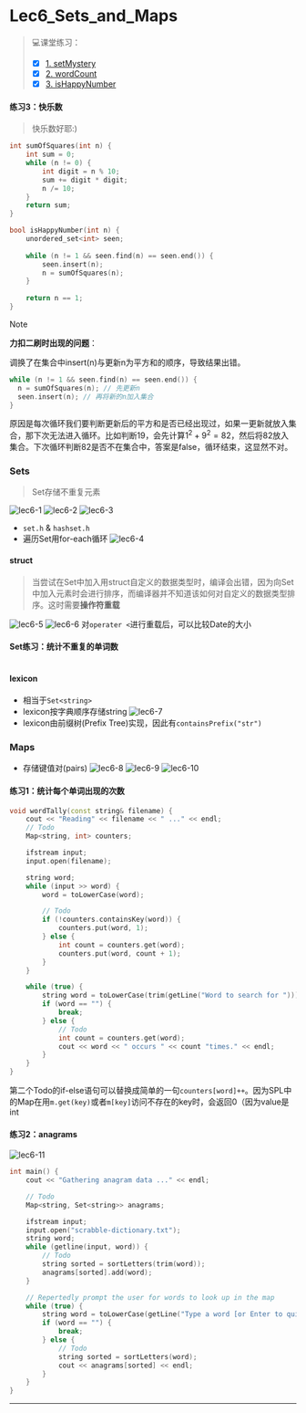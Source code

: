 # Lec6_Sets_and_Maps
> 💻课堂练习：
> - [x] [1. setMystery](https://www.codestepbystep.com/problem/view/cpp/collections/set/setMystery)
> - [x] [2. wordCount](https://www.codestepbystep.com/problem/view/cpp/collections/set/wordCount)
> - [x] [3. isHappyNumber](https://www.codestepbystep.com/problem/view/cpp/collections/set/isHappyNumber)

#### 练习3：快乐数
> 快乐数好耶:)

```cpp
int sumOfSquares(int n) {
    int sum = 0;
    while (n != 0) {
        int digit = n % 10;
        sum += digit * digit;
        n /= 10;
    }
    return sum;
}

bool isHappyNumber(int n) {
    unordered_set<int> seen;
    
    while (n != 1 && seen.find(n) == seen.end()) {
        seen.insert(n);
        n = sumOfSquares(n);
    }
    
    return n == 1;
}
```

> [!note]
> **力扣二刷时出现的问题**：
> 
> 调换了在集合中insert(n)与更新n为平方和的顺序，导致结果出错。
> ```cpp
> while (n != 1 && seen.find(n) == seen.end()) {
> 	n = sumOfSquares(n); // 先更新n
> 	seen.insert(n); // 再将新的n加入集合
> }
> ```
> 原因是每次循环我们要判断更新后的平方和是否已经出现过，如果一更新就放入集合，那下次无法进入循环。比如判断19，会先计算$1^2 + 9^2 = 82$，然后将82放入集合。下次循环判断82是否不在集合中，答案是false，循环结束，这显然不对。


### Sets
> Set存储不重复元素

![lec6-1](images/lec6-1.png)
![lec6-2](images/lec6-2.png)
![lec6-3](images/lec6-3.png)
- `set.h` & `hashset.h`
- 遍历Set用for-each循环
![lec6-4](images/lec6-4.png)
#### struct
> 当尝试在Set中加入用struct自定义的数据类型时，编译会出错，因为向Set中加入元素时会进行排序，而编译器并不知道该如何对自定义的数据类型排序。这时需要**操作符重载**

![lec6-5](images/lec6-5.png)
![lec6-6](images/lec6-6.png)
对`operater <`进行重载后，可以比较Date的大小

#### Set练习：统计不重复的单词数
```cpp

```

#### lexicon
- 相当于`Set<string>`
- lexicon按字典顺序存储string
![lec6-7](images/lec6-7.png)
- lexicon由前缀树(Prefix Tree)实现，因此有`containsPrefix("str")`

### Maps
- 存储键值对(pairs)
![lec6-8](images/lec6-8.png)
![lec6-9](images/lec6-9.png)
![lec6-10](images/lec6-10.png)

#### 练习1：统计每个单词出现的次数
```cpp
void wordTally(const string& filename) {
	cout << "Reading" << filename << " ..." << endl;
	// Todo
	Map<string, int> counters;

	ifstream input;
	input.open(filename);

	string word;
	while (input >> word) {
		word = toLowerCase(word);

		// Todo
		if (!counters.containsKey(word)) {
			counters.put(word, 1);
		} else {
			int count = counters.get(word);
			counters.put(word, count + 1);
		}
	}

	while (true) {
		string word = toLowerCase(trim(getLine("Word to search for ")));
		if (word == "") {
			break;
		} else {
			// Todo
			int count = counters.get(word);
			cout << word << " occurs " << count "times." << endl;
		}
	}
}
```
第二个Todo的if-else语句可以替换成简单的一句`counters[word]++`。因为SPL中的Map在用`m.get(key)`或者`m[key]`访问不存在的key时，会返回0（因为value是int

#### 练习2：anagrams
![lec6-11](images/lec6-11.png)
```cpp
int main() {
	cout << "Gathering anagram data ..." << endl;

	// Todo
	Map<string, Set<string>> anagrams;

	ifstream input;
	input.open("scrabble-dictionary.txt");
	string word;
	while (getline(input, word)) {
		// Todo
		string sorted = sortLetters(trim(word));
		anagrams[sorted].add(word);
	}

	// Repertedly prompt the user for words to look up in the map
	while (true) {
		string word = toLowerCase(getLine("Type a word [or Enter to quit]: "));
		if (word == "") {
			break;
		} else {
			// Todo
			string sorted = sortLetters(word);
			cout << anagrams[sorted] << endl;	
		}
	}
}
```

---

